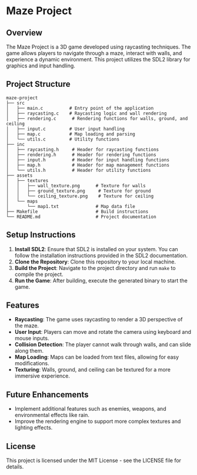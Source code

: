 # Maze Project

## Overview
The Maze Project is a 3D game developed using raycasting techniques. The game allows players to navigate through a maze, interact with walls, and experience a dynamic environment. This project utilizes the SDL2 library for graphics and input handling.

## Project Structure
```
maze-project
├── src
│   ├── main.c          # Entry point of the application
│   ├── raycasting.c    # Raycasting logic and wall rendering
│   ├── rendering.c      # Rendering functions for walls, ground, and ceiling
│   ├── input.c         # User input handling
│   ├── map.c           # Map loading and parsing
│   └── utils.c         # Utility functions
├── inc
│   ├── raycasting.h     # Header for raycasting functions
│   ├── rendering.h      # Header for rendering functions
│   ├── input.h          # Header for input handling functions
│   ├── map.h            # Header for map management functions
│   └── utils.h          # Header for utility functions
├── assets
│   ├── textures
│   │   ├── wall_texture.png      # Texture for walls
│   │   ├── ground_texture.png     # Texture for ground
│   │   └── ceiling_texture.png    # Texture for ceiling
│   └── maps
│       └── map1.txt              # Map data file
├── Makefile                      # Build instructions
└── README.md                     # Project documentation
```

## Setup Instructions
1. **Install SDL2**: Ensure that SDL2 is installed on your system. You can follow the installation instructions provided in the SDL2 documentation.
2. **Clone the Repository**: Clone this repository to your local machine.
3. **Build the Project**: Navigate to the project directory and run `make` to compile the project.
4. **Run the Game**: After building, execute the generated binary to start the game.

## Features
- **Raycasting**: The game uses raycasting to render a 3D perspective of the maze.
- **User Input**: Players can move and rotate the camera using keyboard and mouse inputs.
- **Collision Detection**: The player cannot walk through walls, and can slide along them.
- **Map Loading**: Maps can be loaded from text files, allowing for easy modifications.
- **Texturing**: Walls, ground, and ceiling can be textured for a more immersive experience.

## Future Enhancements
- Implement additional features such as enemies, weapons, and environmental effects like rain.
- Improve the rendering engine to support more complex textures and lighting effects.

## License
This project is licensed under the MIT License - see the LICENSE file for details.